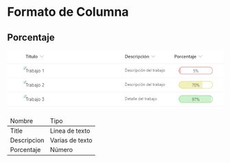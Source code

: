 <h1>Formato de Columna</h1>
<h2>Porcentaje</h2>

<img src="Porcentaje.png" />

<table>
    <thead>
        <tr>
            <td>Nombre</td>
            <td>Tipo</td>
        </tr>
    </thead>
    <tbody>
        <tr>
            <td>Title</td>
            <td>Linea de texto</td>
        </tr>
        <tr>
            <td>Descripcion</td>
            <td>Varias de texto</td>
        </tr>
        <tr>
            <td>Porcentaje</td>
            <td>Número</td>
        </tr>
    </body>
</table>